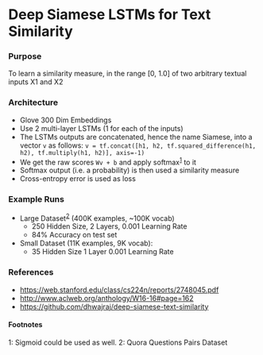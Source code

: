 # Deep Siamese LSTMs for Text Similarity

### Purpose
To learn a similarity measure, in the range [0, 1.0] of two arbitrary textual inputs X1 and X2

### Architecture
- Glove 300 Dim Embeddings
- Use 2 multi-layer LSTMs (1 for each of the inputs)
- The LSTMs outputs are concatenated, hence the name Siamese, into a vector `v` as follows: 
      ```v = tf.concat([h1, h2, tf.squared_difference(h1, h2), tf.multiply(h1, h2)], axis=-1)```
- We get the raw scores ```Wv + b``` and apply softmax<sup>[1](#note1)</sup> to it
- Softmax output (i.e. a probability) is then used a similarity measure
- Cross-entropy error is used as loss

### Example Runs
- Large Dataset<sup>[2](#note2)</sup> (400K examples, ~100K vocab)
  - 250 Hidden Size, 2 Layers, 0.001 Learning Rate
  - 84% Accuracy on test set
- Small Dataset (11K examples, 9K vocab): 
  - 35 Hidden Size 1 Layer 0.001 Learning Rate

### References
- https://web.stanford.edu/class/cs224n/reports/2748045.pdf
- http://www.aclweb.org/anthology/W16-16#page=162
- https://github.com/dhwajraj/deep-siamese-text-similarity 

#### Footnotes
<a name="note1">1</a>: Sigmoid could be used as well.
<a name="note2">2</a>: Quora Questions Pairs Dataset